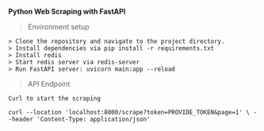 **Python Web Scraping with FastAPI**

> Environment setup 
```
> Clone the repository and navigate to the project directory.
> Install dependencies via pip install -r requirements.txt
> Install redis
> Start redis server via redis-server
> Run FastAPI server: uvicorn main:app --reload
```
> API Endpoint

`Curl to start the scraping`

``curl --location 'localhost:8000/scrape?token=PROVIDE_TOKEN&page=1' \
--header 'Content-Type: application/json'``